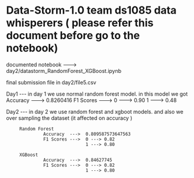 # Data-Storm-1.0 team ds1085 data whisperers  ( please refer this document before go to the notebook)


documented notebook ---> day2/datastorm_RandomForest_XGBoost.ipynb

final submission file in day2/file5.csv



Day1 --- in day 1 we use normal random forest model. in this model we got 
         Accuracy  --->  0.8260416
         F1 Scores --->  0 ---> 0.90
                         1 ---> 0.48
  
Day2 --- in day 2 we use random forest and xgboot models. and also we over sampling the dataset (it affected on accuracy )

         Random Forest
                  Accuracy  --->  0.809587573647563
                  F1 Scores --->  0 ---> 0.82 
                                  1 ---> 0.80
         
         XGBoost
                  Accuracy  --->  0.84627745
                  F1 Scores --->  0 ---> 0.82 
                                  1 ---> 0.80         


